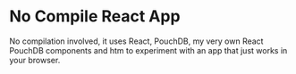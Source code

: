 # No Compile React App

No compilation involved, it uses React, PouchDB, my very own React PouchDB components and htm to experiment with an app that just works in your browser.
